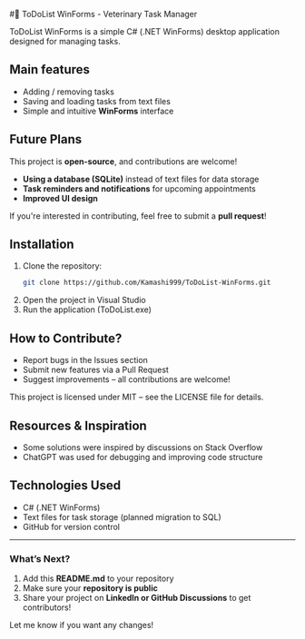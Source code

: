 #🐾 ToDoList WinForms - Veterinary Task Manager

ToDoList WinForms is a simple C# (.NET WinForms) desktop application designed for managing tasks.

## Main features
- Adding / removing tasks
- Saving and loading tasks from text files
- Simple and intuitive **WinForms** interface

## Future Plans
This project is **open-source**, and contributions are welcome!
- **Using a database (SQLite)** instead of text files for data storage
- **Task reminders and notifications** for upcoming appointments
- **Improved UI design**

If you're interested in contributing, feel free to submit a **pull request**!

## Installation
1. Clone the repository:  
   ```sh
   git clone https://github.com/Kamashi999/ToDoList-WinForms.git
2. Open the project in Visual Studio
3. Run the application (ToDoList.exe)

## How to Contribute?
- Report bugs in the Issues section
- Submit new features via a Pull Request
- Suggest improvements – all contributions are welcome!

This project is licensed under MIT – see the LICENSE file for details.

## Resources & Inspiration
- Some solutions were inspired by discussions on Stack Overflow
- ChatGPT was used for debugging and improving code structure

## Technologies Used
- C# (.NET WinForms)
- Text files for task storage (planned migration to SQL)
- GitHub for version control

---

### **What’s Next?**  
1. Add this **README.md** to your repository
2. Make sure your **repository is public**
3. Share your project on **LinkedIn or GitHub Discussions** to get contributors!  

Let me know if you want any changes!
